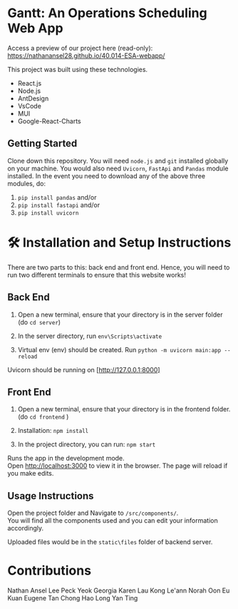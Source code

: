 # Gantt: An Operations Scheduling Web App
Access a preview of our project here (read-only): https://nathanansel28.github.io/40.014-ESA-webapp/

This project was built using these technologies.
- React.js
- Node.js
- AntDesign
- VsCode
- MUI
- Google-React-Charts

## Getting Started
Clone down this repository. You will need `node.js` and `git` installed globally on your machine. You would also need `Uvicorn`,  `FastApi` and  `Pandas` module installed.
In the event you need to download any of the above three modules, do:
1.  `pip install pandas` and/or
2.  `pip install fastapi` and/or
3.  `pip install uvicorn` 

# 🛠 Installation and Setup Instructions
There are two parts to this: back end and front end. Hence, you will need to run two different terminals to ensure that this website works!

## Back End 

1. Open a new terminal, ensure that your directory is in the server folder (do `cd server`)

2. In the server directory, run `env\Scripts\activate`

3. Virtual env (env) should be created. Run `python -m uvicorn main:app --reload`

Uvicorn should be running on [http://127.0.0.1:8000]


## Front End

1. Open a new terminal, ensure that your directory is in the frontend folder. (do `cd frontend` )

1. Installation: `npm install`

1. In the project directory, you can run: `npm start`

Runs the app in the development mode.\
Open [http://localhost:3000](http://localhost:3000) to view it in the browser.
The page will reload if you make edits.

## Usage Instructions

Open the project folder and Navigate to `/src/components/`. <br/>
You will find all the components used and you can edit your information accordingly.

Uploaded files would be in the `static\files` folder of backend server.

# Contributions
Nathan Ansel
Lee Peck Yeok
Georgia Karen Lau
Kong Le'ann Norah
Oon Eu Kuan Eugene
Tan Chong Hao
Long Yan Ting
